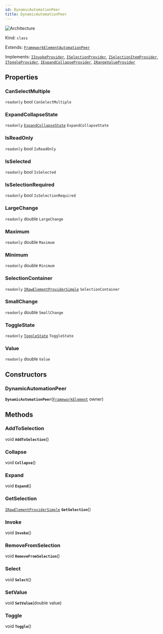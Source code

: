 ```yaml
---
id: DynamicAutomationPeer
title: DynamicAutomationPeer
---
```


![Architecture](https://img.shields.io/badge/architecture-old_only-yellow)

Kind: `class`

Extends: [`FrameworkElementAutomationPeer`](https://learn.microsoft.com/uwp/api/Windows.UI.Xaml.Automation.Peers.FrameworkElementAutomationPeer)

Implements: [`IInvokeProvider`](https://learn.microsoft.com/uwp/api/Windows.UI.Xaml.Automation.Provider.IInvokeProvider), [`ISelectionProvider`](https://learn.microsoft.com/uwp/api/Windows.UI.Xaml.Automation.Provider.ISelectionProvider), [`ISelectionItemProvider`](https://learn.microsoft.com/uwp/api/Windows.UI.Xaml.Automation.Provider.ISelectionItemProvider), [`IToggleProvider`](https://learn.microsoft.com/uwp/api/Windows.UI.Xaml.Automation.Provider.IToggleProvider), [`IExpandCollapseProvider`](https://learn.microsoft.com/uwp/api/Windows.UI.Xaml.Automation.Provider.IExpandCollapseProvider), [`IRangeValueProvider`](https://learn.microsoft.com/uwp/api/Windows.UI.Xaml.Automation.Provider.IRangeValueProvider)

## Properties
### CanSelectMultiple
`readonly`  bool `CanSelectMultiple`

### ExpandCollapseState
`readonly`  [`ExpandCollapseState`](https://learn.microsoft.com/uwp/api/Windows.UI.Xaml.Automation.ExpandCollapseState) `ExpandCollapseState`

### IsReadOnly
`readonly`  bool `IsReadOnly`

### IsSelected
`readonly`  bool `IsSelected`

### IsSelectionRequired
`readonly`  bool `IsSelectionRequired`

### LargeChange
`readonly`  double `LargeChange`

### Maximum
`readonly`  double `Maximum`

### Minimum
`readonly`  double `Minimum`

### SelectionContainer
`readonly`  [`IRawElementProviderSimple`](https://learn.microsoft.com/uwp/api/Windows.UI.Xaml.Automation.Provider.IRawElementProviderSimple) `SelectionContainer`

### SmallChange
`readonly`  double `SmallChange`

### ToggleState
`readonly`  [`ToggleState`](https://learn.microsoft.com/uwp/api/Windows.UI.Xaml.Automation.ToggleState) `ToggleState`

### Value
`readonly`  double `Value`

## Constructors
### DynamicAutomationPeer
 **`DynamicAutomationPeer`**([`FrameworkElement`](https://learn.microsoft.com/uwp/api/Windows.UI.Xaml.FrameworkElement) owner)

## Methods
### AddToSelection
void **`AddToSelection`**()

### Collapse
void **`Collapse`**()

### Expand
void **`Expand`**()

### GetSelection
[`IRawElementProviderSimple`](https://learn.microsoft.com/uwp/api/Windows.UI.Xaml.Automation.Provider.IRawElementProviderSimple) **`GetSelection`**()

### Invoke
void **`Invoke`**()

### RemoveFromSelection
void **`RemoveFromSelection`**()

### Select
void **`Select`**()

### SetValue
void **`SetValue`**(double value)

### Toggle
void **`Toggle`**()
